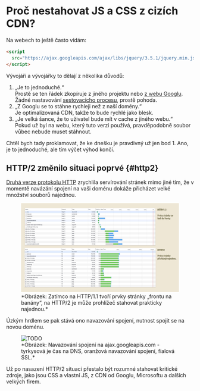 # Proč nestahovat JS a CSS z cizích CDN?

Na webech to ještě často vídám:

```html
<script 
  src="https://ajax.googleapis.com/ajax/libs/jquery/3.5.1/jquery.min.js">
</script>
```

Vývojáři a vývojářky to dělají z několika důvodů:

1. „Je to jednoduché.“  
Prostě se ten řádek zkopíruje z jiného projektu nebo [z webu Googlu](https://developers.google.com/speed/libraries). Žádné nastavování [sestovacícho procesu](rozcestnik-npm-node.md), prostě pohoda.
2. „Z Googlu se to stáhne rychleji než z naší domény.“  
Je optimalizovaná CDN, takže to bude rychlé jako blesk.
3. „Je velká šance, že to uživatel bude mít v cache z jiného webu.“  
Pokud už byl na webu, který tuto verzi používá, pravděpodobně soubor vůbec nebude muset stáhnout.

Chtěl bych tady proklamovat, že ke dnešku je pravdivný už jen bod 1. Ano, je to jednoduché, ale tím výčet výhod končí.

## HTTP/2 změnilo situaci poprvé {#http2}

[Druhá verze protokolu HTTP](http-2.md) zrychlila servírování stránek mimo jiné tím, že v momentě navázání spojení na vaši doménu dokáže přicházet velké množství souborů najednou.

<figure>
<img src="../dist/images/original/http-1-vs-2.jpg" alt="HTTP/2 versus HTTP/1.1">
<figcaption markdown="1">
*Obrázek: Zatímco na HTTP/1.1 tvoří prvky stránky „frontu na banány“, na HTTP/2 je může prohlížeč stahovat prakticky najednou.*
</figcaption>
</figure>

Úzkým hrdlem se pak stává ono navazování spojení, nutnost spojit se na novou doménu.

<figure>
<img src="../dist/images/original/navazovani-spojeni.jpg" alt="TODO">
<figcaption markdown="1">
*Obrázek: Navazování spojení na ajax.googleapis.com - tyrkysová je čas na DNS, oranžová navazování spojení, fialová SSL.*
<!-- TODO https://www.webpagetest.org/result/201026_DiKK_7a9233aad4f42b37101343ef2a1471e1/ -->
</figcaption>
</figure>

Už po nasazení HTTP/2 situaci přestalo být rozumné stahovat kritické zdroje, jako jsou CSS a vlastní JS, z CDN od Googlu, Microsoftu a dalších velkých firem.


<!-- 
TODO
https://www.stefanjudis.com/notes/say-goodbye-to-resource-caching-across-sites-and-domains/
https://developers.google.com/web/updates/2020/10/http-cache-partitioning

DAlší
https://shkspr.mobi/blog/2020/10/please-stop-using-cdns-for-external-javascript-libraries/
-->
